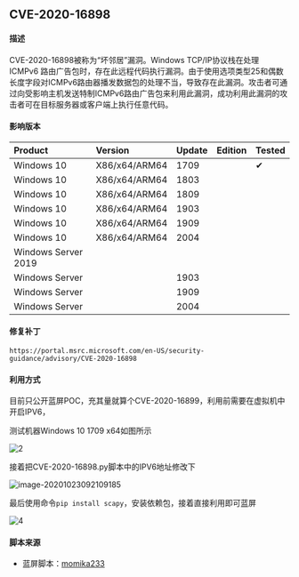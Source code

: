 ## CVE-2020-16898

#### 描述

CVE-2020-16898被称为“坏邻居”漏洞。Windows TCP/IP协议栈在处理 ICMPv6 路由广告包时，存在此远程代码执行漏洞。由于使用选项类型25和偶数长度字段对ICMPv6路由器播发数据包的处理不当，导致存在此漏洞。攻击者可通过向受影响主机发送特制ICMPv6路由广告包来利用此漏洞，成功利用此漏洞的攻击者可在目标服务器或客户端上执行任意代码。

#### 影响版本

| Product             | Version       | Update | Edition | Tested             |
| :------------------ | :------------ | ------ | ------- | ------------------ |
| Windows 10          | X86/x64/ARM64 | 1709   |         | &#10004; |
| Windows 10          | X86/x64/ARM64 | 1803   |         |                    |
| Windows 10          | X86/x64/ARM64 | 1809   |         |                    |
| Windows 10          | X86/x64/ARM64 | 1903   |         |                    |
| Windows 10          | X86/x64/ARM64 | 1909   |         |                    |
| Windows 10          | X86/x64/ARM64 | 2004   |         |                    |
| Windows Server 2019 |               |        |         |                    |
| Windows Server      |               | 1903   |         |                    |
| Windows Server      |               | 1909   |         |                    |
| Windows Server      |               | 2004   |         |                    |

#### 修复补丁

```
https://portal.msrc.microsoft.com/en-US/security-guidance/advisory/CVE-2020-16898
```

#### 利用方式

目前只公开蓝屏POC，充其量就算个CVE-2020-16899，利用前需要在虚拟机中开启IPV6，

测试机器Windows 10 1709 x64如图所示

![2](https://github.com/Ascotbe/Random-img/blob/master/WindowsKernelExploits/CVE-2020-16898_ipv6_open.png?raw=true)

接着把CVE-2020-16898.py脚本中的IPV6地址修改下

![image-20201023092109185](https://github.com/Ascotbe/Random-img/blob/master/WindowsKernelExploits/CVE-2020-16898_py.png?raw=true)

最后使用命令`pip install scapy`，安装依赖包，接着直接利用即可蓝屏

![4](https://github.com/Ascotbe/Random-img/blob/master/WindowsKernelExploits/CVE-2020-16898_win_10_1709.gif?raw=true)

#### 脚本来源

- 蓝屏脚本：[momika233](https://github.com/momika233/CVE-2020-16898-exp)

